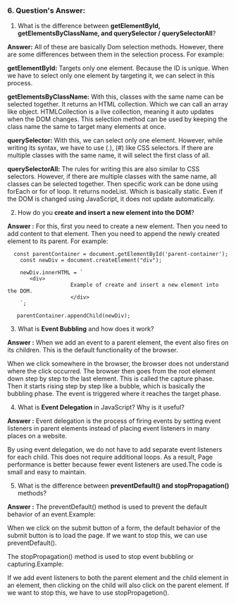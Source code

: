 ### 6. Question's Answer:

1. What is the difference between **getElementById, getElementsByClassName, and querySelector / querySelectorAll**?

**Answer:** All of these are basically Dom selection methods. However, there are some differences between them in the selection process. For example:

**getElementById:** Targets only one element. Because the ID is unique. When we have to select only one element by targeting it, we can select in this process.

**getElementsByClassName:** With this, classes with the same name can be selected together. It returns an HTML collection. Which we can call an array like object. HTMLCollection is a live collection, meaning it auto updates when the DOM changes. This selection method can be used by keeping the class name the same to target many elements at once.

**querySelector:** With this, we can select only one element. However, while writing its syntax, we have to use (.), (#) like CSS selectors. If there are multiple classes with the same name, it will select the first class of all.

**querySelectorAll:** The rules for writing this are also similar to CSS selectors. However, if there are multiple classes with the same name, all classes can be selected together. Then specific work can be done using forEach or for of loop. It returns nodeList. Which is basically static. Even if the DOM is changed using JavaScript, it does not update automatically.

2. How do you **create and insert a new element into the DOM**?

**Answer :** For this, first you need to create a new element. Then you need to add content to that element. Then you need to append the newly created element to its parent. For example:

```
  const parentContainer = document.getElementById('parent-container');
    const newDiv = document.createElement("div");

    newDiv.innerHTML = `
       <div>
                    Example of create and insert a new element into the DOM.
                    </div>
    `;

   parentContainer.appendChild(newDiv);
```

3. What is **Event Bubbling** and how does it work?

**Answer :** When we add an event to a parent element, the event also fires on its children. This is the default functionality of the browser.

When we click somewhere in the browser, the browser does not understand where the click occurred. The browser then goes from the root element down step by step to the last element. This is called the capture phase. Then it starts rising step by step like a bubble, which is basically the bubbling phase. The event is triggered where it reaches the target phase.

4. What is **Event Delegation** in JavaScript? Why is it useful?

**Answer :** Event delegation is the process of firing events by setting event listeners in parent elements instead of placing event listeners in many places on a website.

By using event delegation, we do not have to add separate event listeners for each child. This does not require additional loops. As a result, Page performance is better because fewer event listeners are used.The code is small and easy to maintain.

5. What is the difference between **preventDefault() and stopPropagation()** methods?

**Answer :** The preventDefault() method is used to prevent the default behavior of an event.Example:

When we click on the submit button of a form, the default behavior of the submit button is to load the page. If we want to stop this, we can use preventDefault().

The stopPropagation() method is used to stop event bubbling or capturing.Example:

If we add event listeners to both the parent element and the child element in an element, then clicking on the child will also click on the parent element. If we want to stop this, we have to use stopPropagetion().

